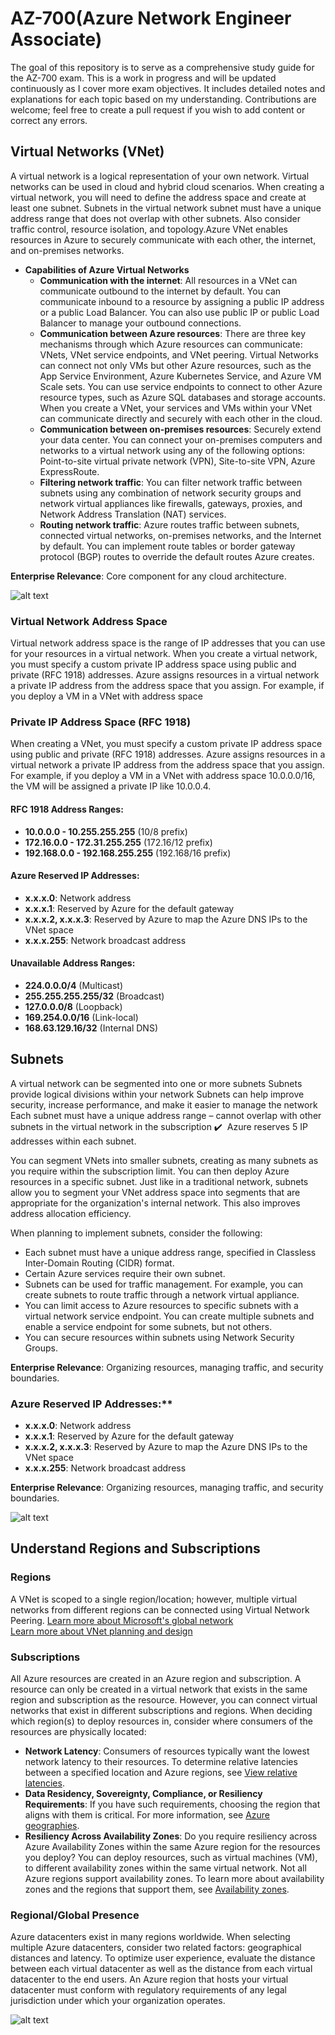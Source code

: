 # AZ-700(Azure Network Engineer Associate)

The goal of this repository is to serve as a comprehensive study guide for the AZ-700 exam. This is a work in progress and will be updated continuously as I cover more exam objectives. It includes detailed notes and explanations for each topic based on my understanding. Contributions are welcome; feel free to create a pull request if you wish to add content or correct any errors.

## **Virtual Networks (VNet)**  

A virtual network is a logical representation of your own network. Virtual networks can be used in cloud and hybrid cloud scenarios. When creating a virtual network, you will need to define the address space and create at least one subnet. Subnets in the virtual network subnet must have a unique address range that does not overlap with other subnets. Also consider traffic control, resource isolation, and topology.Azure VNet enables resources in Azure to securely communicate with each other, the internet, and on-premises networks.

- **Capabilities of Azure Virtual Networks**
  - **Communication with the internet**: All resources in a VNet can communicate outbound to the internet by default. You can communicate inbound to a resource by assigning a public IP address or a public Load Balancer. You can also use public IP or public Load Balancer to manage your outbound connections.
  - **Communication between Azure resources**: There are three key mechanisms through which Azure resources can communicate: VNets, VNet service endpoints, and VNet peering. Virtual Networks can connect not only VMs but other Azure resources, such as the App Service Environment, Azure Kubernetes Service, and Azure VM Scale sets. You can use service endpoints to connect to other Azure resource types, such as Azure SQL databases and storage accounts. When you create a VNet, your services and VMs within your VNet can communicate directly and securely with each other in the cloud.
  - **Communication between on-premises resources**: Securely extend your data center. You can connect your on-premises computers and networks to a virtual network using any of the following options: Point-to-site virtual private network (VPN), Site-to-site VPN, Azure ExpressRoute.
  - **Filtering network traffic**: You can filter network traffic between subnets using any combination of network security groups and network virtual appliances like firewalls, gateways, proxies, and Network Address Translation (NAT) services.
  - **Routing network traffic**: Azure routes traffic between subnets, connected virtual networks, on-premises networks, and the Internet by default. You can implement route tables or border gateway protocol (BGP) routes to override the default routes Azure creates.
  
**Enterprise Relevance**: Core component for any cloud architecture.

![alt text](./images/image.png)

### **Virtual Network Address Space**

Virtual network address space is the range of IP addresses that you can use for your resources in a virtual network. When you create a virtual network, you must specify a custom private IP address space using public and private (RFC 1918) addresses. Azure assigns resources in a virtual network a private IP address from the address space that you assign. For example, if you deploy a VM in a VNet with address space

### **Private IP Address Space (RFC 1918)**

When creating a VNet, you must specify a custom private IP address space using public and private (RFC 1918) addresses. Azure assigns resources in a virtual network a private IP address from the address space that you assign. For example, if you deploy a VM in a VNet with address space 10.0.0.0/16, the VM will be assigned a private IP like 10.0.0.4.

#### **RFC 1918 Address Ranges:**

- **10.0.0.0 - 10.255.255.255** (10/8 prefix)
- **172.16.0.0 - 172.31.255.255** (172.16/12 prefix)
- **192.168.0.0 - 192.168.255.255** (192.168/16 prefix)

#### **Azure Reserved IP Addresses:**

- **x.x.x.0**: Network address
- **x.x.x.1**: Reserved by Azure for the default gateway
- **x.x.x.2, x.x.x.3**: Reserved by Azure to map the Azure DNS IPs to the VNet space
- **x.x.x.255**: Network broadcast address

#### **Unavailable Address Ranges:**

- **224.0.0.0/4** (Multicast)
- **255.255.255.255/32** (Broadcast)
- **127.0.0.0/8** (Loopback)
- **169.254.0.0/16** (Link-local)
- **168.63.129.16/32** (Internal DNS)

## Subnets

A virtual network can be segmented into one or more subnets Subnets provide logical divisions within your network Subnets can help improve security, increase performance, and make it easier to manage the network
Each subnet must have a unique address range – cannot overlap with other subnets in the virtual network in the subscription
✔️  Azure reserves 5 IP addresses within each subnet.

You can segment VNets into smaller subnets, creating as many subnets as you require within the subscription limit. You can then deploy Azure resources in a specific subnet. Just like in a traditional network, subnets allow you to segment your VNet address space into segments that are appropriate for the organization's internal network. This also improves address allocation efficiency.

When planning to implement subnets, consider the following:

- Each subnet must have a unique address range, specified in Classless Inter-Domain Routing (CIDR) format.
- Certain Azure services require their own subnet.
- Subnets can be used for traffic management. For example, you can create subnets to route traffic through a network virtual appliance.
- You can limit access to Azure resources to specific subnets with a virtual network service endpoint. You can create multiple subnets and enable a service endpoint for some subnets, but not others.
- You can secure resources within subnets using Network Security Groups.

**Enterprise Relevance**: Organizing resources, managing traffic, and security boundaries.

### Azure Reserved IP Addresses:**

- **x.x.x.0**: Network address
- **x.x.x.1**: Reserved by Azure for the default gateway
- **x.x.x.2, x.x.x.3**: Reserved by Azure to map the Azure DNS IPs to the VNet space
- **x.x.x.255**: Network broadcast address

**Enterprise Relevance**: Organizing resources, managing traffic, and security boundaries.

![alt text](./images/image%20copy.png)

## Understand Regions and Subscriptions

### Regions

A VNet is scoped to a single region/location; however, multiple virtual networks from different regions can be connected using Virtual Network Peering.
[Learn more about Microsoft's global network](https://docs.microsoft.com/azure/networking/microsoft-global-network)  
[Learn more about VNet planning and design](https://docs.microsoft.com/azure/virtual-network/virtual-network-vnet-plan-design-arm#connectivity)

### Subscriptions

All Azure resources are created in an Azure region and subscription. A resource can only be created in a virtual network that exists in the same region and subscription as the resource. However, you can connect virtual networks that exist in different subscriptions and regions. When deciding which region(s) to deploy resources in, consider where consumers of the resources are physically located:

- **Network Latency**: Consumers of resources typically want the lowest network latency to their resources. To determine relative latencies between a specified location and Azure regions, see [View relative latencies](https://docs.microsoft.com/azure/network-watcher/view-relative-latencies?toc=/azure/virtual-network/toc.json).
- **Data Residency, Sovereignty, Compliance, or Resiliency Requirements**: If you have such requirements, choosing the region that aligns with them is critical. For more information, see [Azure geographies](https://azure.microsoft.com/global-infrastructure/geographies/).
- **Resiliency Across Availability Zones**: Do you require resiliency across Azure Availability Zones within the same Azure region for the resources you deploy? You can deploy resources, such as virtual machines (VM), to different availability zones within the same virtual network. Not all Azure regions support availability zones. To learn more about availability zones and the regions that support them, see [Availability zones](https://docs.microsoft.com/azure/availability-zones/az-overview?toc=/azure/virtual-network/toc.json).

### Regional/Global Presence

Azure datacenters exist in many regions worldwide. When selecting multiple Azure datacenters, consider two related factors: geographical distances and latency. To optimize user experience, evaluate the distance between each virtual datacenter as well as the distance from each virtual datacenter to the end users. An Azure region that hosts your virtual datacenter must conform with regulatory requirements of any legal jurisdiction under which your organization operates.

![alt text](./images/image%20copy%202.png)
